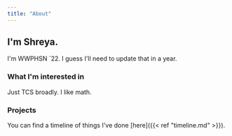 ```yaml
---
title: "About"
---
```


## I'm Shreya.

I'm WWPHSN `22. I guess I'll need to update that in a year.

### What I'm interested in

Just TCS broadly. I like math.

### Projects

You can find a timeline of things I've done [here]({{< ref "timeline.md" >}}).